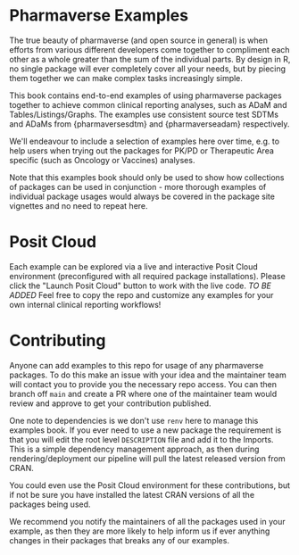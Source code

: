# Pharmaverse Examples
The true beauty of pharmaverse (and open source in general) is when efforts from
various different developers come together to compliment each other as a whole
greater than the sum of the individual parts. By design in R, no single package
will ever completely cover all your needs, but by piecing them together we can
make complex tasks increasingly simple.

This book contains end-to-end examples of using pharmaverse packages together to
achieve common clinical reporting analyses, such as ADaM and Tables/Listings/Graphs.
The examples use consistent source test SDTMs and ADaMs from {pharmaversesdtm}
and {pharmaverseadam} respectively.

We'll endeavour to include a selection of examples here over time, e.g. to help
users when trying out the packages for PK/PD or Therapeutic Area specific
(such as Oncology or Vaccines) analyses.

Note that this examples book should only be used to show how collections of
packages can be used in conjunction - more thorough examples of individual
package usages would always be covered in the package site vignettes and no
need to repeat here.

# Posit Cloud
Each example can be explored via a live and interactive Posit Cloud environment
(preconfigured with all required package installations).
Please click the "Launch Posit Cloud" button to work with the live code. _TO BE ADDED_
Feel free to copy the repo and customize any examples for your own internal
clinical reporting workflows!

# Contributing
Anyone can add examples to this repo for usage of any pharmaverse packages.
To do this make an issue with your idea and the maintainer team will contact
you to provide you the necessary repo access.
You can then branch off `main` and create a PR where one of the maintainer
team would review and approve to get your contribution published.

One note to dependencies is we don't use `renv` here to manage this examples
book. If you ever need to use a new package the requirement is that you will edit
the root level `DESCRIPTION` file and add it to the Imports. This is a
simple dependency management approach, as then during rendering/deployment our
pipeline will pull the latest released version from CRAN.

You could even use the Posit Cloud environment for these contributions, but if not
be sure you have installed the latest CRAN versions of all the packages being used.

We recommend you notify the maintainers of all the packages used in your example,
as then they are more likely to help inform us if ever anything changes in their
packages that breaks any of our examples.
